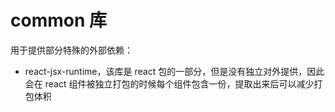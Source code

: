 # common 库

用于提供部分特殊的外部依赖：

- react-jsx-runtime，该库是 react 包的一部分，但是没有独立对外提供，因此会在 react 组件被独立打包的时候每个组件包含一份，提取出来后可以减少打包体积

